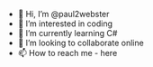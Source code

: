 - 👋 Hi, I’m @paul2webster
- 👀 I’m interested in coding
- 🌱 I’m currently learning C#
- 💞️ I’m looking to collaborate online 
- 📫 How to reach me - here

<!---
paul2webster/paul2webster is a ✨ special ✨ repository because its `README.md` (this file) appears on your GitHub profile.
You can click the Preview link to take a look at your changes.
--->
